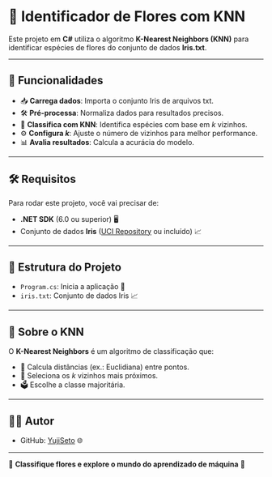 # 🌸 Identificador de Flores com KNN

Este projeto em **C#** utiliza o algoritmo **K-Nearest Neighbors (KNN)** para identificar espécies de flores do conjunto de dados **Iris.txt**.

---

## 🎯 Funcionalidades

- 📥 **Carrega dados**: Importa o conjunto Iris de arquivos txt.
- 🛠 **Pré-processa**: Normaliza dados para resultados precisos.
- 🌟 **Classifica com KNN**: Identifica espécies com base em *k* vizinhos.
- ⚙️ **Configura *k***: Ajuste o número de vizinhos para melhor performance.
- 📊 **Avalia resultados**: Calcula a acurácia do modelo.

---

## 🛠 Requisitos

Para rodar este projeto, você vai precisar de:
- **.NET SDK** (6.0 ou superior) 🖥
- Conjunto de dados **Iris** ([UCI Repository](https://archive.ics.uci.edu/ml/datasets/iris) ou incluído) 📈

---

## 📂 Estrutura do Projeto

- `Program.cs`: Inicia a aplicação 🚀
- `iris.txt`: Conjunto de dados Iris 📈

---

## 🧠 Sobre o KNN

O **K-Nearest Neighbors** é um algoritmo de classificação que:
- 📏 Calcula distâncias (ex.: Euclidiana) entre pontos.
- 👥 Seleciona os *k* vizinhos mais próximos.
- 🗳 Escolhe a classe majoritária.

---

## 👨‍💻 Autor

- GitHub: [YujiSeto](https://github.com/YujiSeto) 🌐

---

🌼 **Classifique flores e explore o mundo do aprendizado de máquina** 🌼
